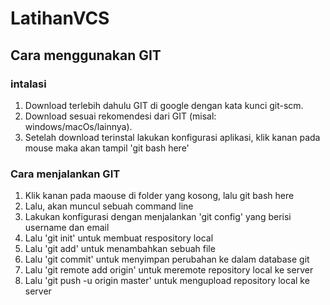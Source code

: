 # LatihanVCS
## Cara menggunakan GIT

### intalasi
1. Download terlebih dahulu GIT di google dengan kata kunci git-scm.
2. Download sesuai rekomendesi dari GIT (misal: windows/macOs/lainnya).
3. Setelah download terinstal lakukan konfigurasi aplikasi, klik kanan pada mouse maka akan tampil 'git bash here'

### Cara menjalankan GIT
1. Klik kanan pada maouse di folder yang kosong, lalu git bash here
2. Lalu, akan muncul sebuah command line
3. Lakukan konfigurasi dengan menjalankan 'git config' yang berisi username dan email
4. Lalu 'git init' untuk membuat respository local
5. Lalu 'git add' untuk menambahkan sebuah file
6. Lalu 'git commit' untuk menyimpan perubahan ke dalam database git
7. Lalu 'git remote add origin' untuk meremote repository local ke server
8. Lalu 'git push -u origin master' untuk mengupload repository local ke server
